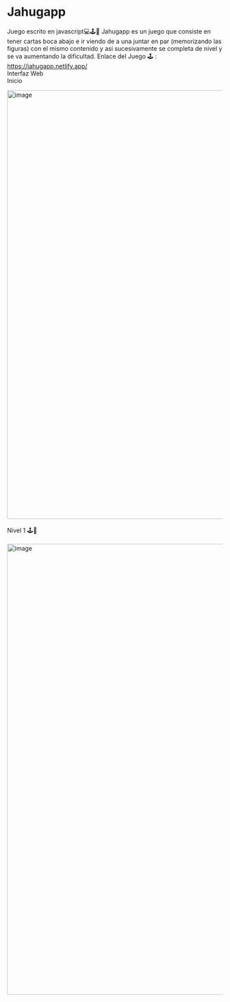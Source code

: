 # Jahugapp 
Juego escrito en javascript💻🕹️📱
Jahugapp es un juego que consiste en tener cartas boca abajo e ir viendo de a una juntar en par (memorizando las figuras) con el mismo contenido y asi sucesivamente se completa de nivel y se va aumentando la dificultad.
Enlace del Juego 🕹️ : https://jahugapp.netlify.app/ 
<br>
Interfaz Web
<br>
 Inicio
 
<img width="948" height="1000" alt="image" src="https://github.com/user-attachments/assets/2706479c-c089-43c2-bfa6-f298427ae5b3" />
<br>
<br>
Nivel 1 🕹️🐧

<br>
<br>

<img width="960" height="1052" alt="image" src="https://github.com/user-attachments/assets/0cbdde24-6056-4ecd-9e0a-eb9cca8816fd" />


